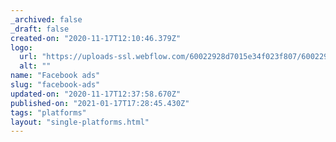 ```yaml
---
_archived: false
_draft: false
created-on: "2020-11-17T12:10:46.379Z"
logo:
  url: "https://uploads-ssl.webflow.com/60022928d7015e34f023f807/60022928d7015e171d23faf0_Untitled-1_0000s_0002_facebook-ads-logo.png"
  alt: ""
name: "Facebook ads"
slug: "facebook-ads"
updated-on: "2020-11-17T12:37:58.670Z"
published-on: "2021-01-17T17:28:45.430Z"
tags: "platforms"
layout: "single-platforms.html"
---
```



